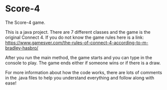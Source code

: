 # Score-4
The Score-4 game.

This is a java project. There are 7 different classes and the game is the original Connect 4. 
If you do not know the game rules here is a link: https://www.gamesver.com/the-rules-of-connect-4-according-to-m-bradley-hasbro/

After you run the main method, the game starts and you can type in the console to play.
The game ends either if someone wins or if there is a draw.

For more information about how the code works, there are lots of comments in the .java files to help you understand everything and follow along with ease!
